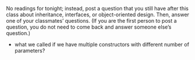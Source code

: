No readings for tonight; instead, post a question that you still have after this class about inheritance, interfaces, or object-oriented design. Then, answer one of your classmates’ questions. (If you are the first person to post a question, you do not need to come back and answer someone else’s question.)

- what we called if we have multiple constructors with different number of parameters?
